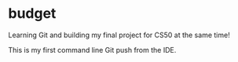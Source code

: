 # budget

Learning Git and building my final project for CS50 at the same time!

This is my first command line Git push from the IDE.